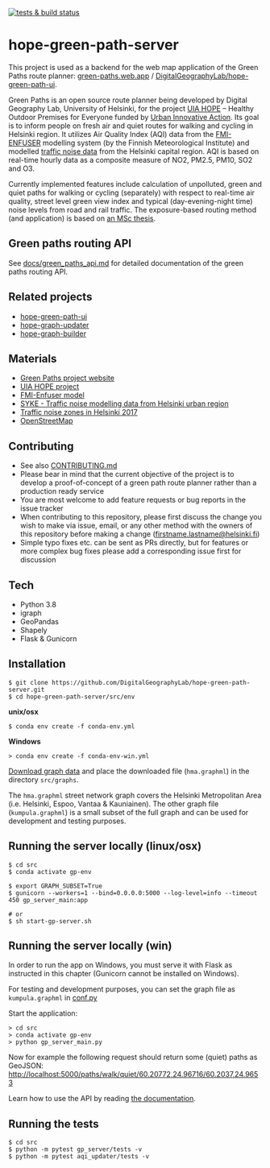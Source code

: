 [![tests & build status](https://github.com/DigitalGeographyLab/hope-green-path-server/workflows/Tests%20%26%20Build/badge.svg)](https://github.com/DigitalGeographyLab/hope-green-path-server/actions)

# hope-green-path-server

This project is used as a backend for the web map application of the Green Paths route planner: [green-paths.web.app](https://green-paths.web.app/) / [DigitalGeographyLab/hope-green-path-ui](https://github.com/DigitalGeographyLab/hope-green-path-ui).

Green Paths is an open source route planner being developed by Digital Geography Lab, University of Helsinki, for the project [UIA HOPE](https://ilmanlaatu.eu/briefly-in-english/) – Healthy Outdoor Premises for Everyone funded by [Urban Innovative Action](https://www.uia-initiative.eu/en/uia-cities/helsinki). Its goal is to inform people on fresh air and quiet routes for walking and cycling in Helsinki region. It utilizes Air Quality Index (AQI) data from the [FMI-ENFUSER](https://en.ilmatieteenlaitos.fi/environmental-information-fusion-service) modelling system (by the Finnish Meteorological Institute) and modelled [traffic noise data](www.syke.fi/en-US/Open_information/Spatial_datasets/Downloadable_spatial_dataset#E) from the Helsinki capital region. AQI is based on real-time hourly data as a composite measure of NO2, PM2.5, PM10, SO2 and O3. 

Currently implemented features include calculation of unpolluted, green and quiet paths for walking or cycling (separately) with respect to real-time air quality, street level green view index and typical (day-evening-night time) noise levels from road and rail traffic. The exposure-based routing method (and application) is based on [an MSc thesis](https://github.com/hellej/quiet-paths-msc). 

## Green paths routing API
See [docs/green_paths_api.md](docs/green_paths_api.md) for detailed documentation of the green paths routing API. 

## Related projects
- [hope-green-path-ui](https://github.com/DigitalGeographyLab/hope-green-path-ui)
- [hope-graph-updater](https://github.com/DigitalGeographyLab/hope-graph-updater)
- [hope-graph-builder](https://github.com/DigitalGeographyLab/hope-graph-builder)

## Materials
* [Green Paths project website](https://www.helsinki.fi/en/researchgroups/digital-geography-lab/green-paths)
* [UIA HOPE project](https://ilmanlaatu.eu/briefly-in-english/)
* [FMI-Enfuser model](https://en.ilmatieteenlaitos.fi/environmental-information-fusion-service)
* [SYKE - Traffic noise modelling data from Helsinki urban region](https://www.syke.fi/en-US/Open_information/Spatial_datasets/Downloadable_spatial_dataset#E)
* [Traffic noise zones in Helsinki 2017](https://hri.fi/data/en_GB/dataset/helsingin-kaupungin-meluselvitys-2017)
* [OpenStreetMap](https://www.openstreetmap.org/about/) 

## Contributing
* See also [CONTRIBUTING.md](CONTRIBUTING.md)
* Please bear in mind that the current objective of the project is to develop a proof-of-concept of a green path route planner rather than a production ready service
* You are most welcome to add feature requests or bug reports in the issue tracker
* When contributing to this repository, please first discuss the change you wish to make via issue,
email, or any other method with the owners of this repository before making a change (firstname.lastname@helsinki.fi)
* Simple typo fixes etc. can be sent as PRs directly, but for features or more complex bug fixes please add a corresponding issue first for discussion

## Tech
* Python 3.8
* igraph
* GeoPandas
* Shapely
* Flask & Gunicorn

## Installation
```
$ git clone https://github.com/DigitalGeographyLab/hope-green-path-server.git
$ cd hope-green-path-server/src/env
```
**unix/osx**
```
$ conda env create -f conda-env.yml
```
**Windows**
```
> conda env create -f conda-env-win.yml
```

[Download graph data](https://drive.google.com/file/d/1jM-CPjBZdIXjKnPMwB7k8NV3hGC63VkI/view?usp=sharing) and place the downloaded file (`hma.graphml`) in the directory `src/graphs`. 

The `hma.graphml` street network graph covers the Helsinki Metropolitan Area (i.e. Helsinki, Espoo, Vantaa & Kauniainen). The other graph file (`kumpula.graphml`) is a small subset of the full graph and can be used for development and testing purposes. 

## Running the server locally (linux/osx)
```
$ cd src
$ conda activate gp-env

$ export GRAPH_SUBSET=True
$ gunicorn --workers=1 --bind=0.0.0.0:5000 --log-level=info --timeout 450 gp_server_main:app

# or
$ sh start-gp-server.sh
```

## Running the server locally (win)
In order to run the app on Windows, you must serve it with Flask as instructed in this chapter (Gunicorn cannot be installed on Windows).

For testing and development purposes, you can set the graph file as `kumpula.graphml` in [conf.py](src/gp_server_conf.py)

Start the application:
```
> cd src
> conda activate gp-env
> python gp_server_main.py
```

Now for example the following request should return some (quiet) paths as GeoJSON:
[http://localhost:5000/paths/walk/quiet/60.20772,24.96716/60.2037,24.9653](http://localhost:5000/paths/walk/quiet/60.20772,24.96716/60.2037,24.9653)

Learn how to use the API by reading [the documentation](docs/green_paths_api.md). 

## Running the tests
```
$ cd src
$ python -m pytest gp_server/tests -v
$ python -m pytest aqi_updater/tests -v
```
